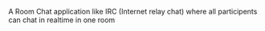 A Room Chat application like IRC (Internet relay chat) where all participents can chat in realtime in one room
